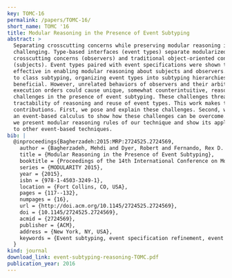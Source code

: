 ```yaml
---
key: TOMC-16
permalink: /papers/TOMC-16/
short_name: TOMC '16
title: Modular Reasoning in the Presence of Event Subtyping
abstract: >
  Separating crosscutting concerns while preserving modular reasoning is
  challenging. Type-based interfaces (event types) separate modularized
  crosscutting concerns (observers) and traditional object-oriented concerns
  (subjects). Event types paired with event specifications were shown to be
  effective in enabling modular reasoning about subjects and observers. Similar
  to class subtyping, organizing event types into subtyping hierarchies is
  beneficial. However, unrelated behaviors of observers and their arbitrary
  execution orders could cause unique, somewhat counterintuitive, reasoning
  challenges in the presence of event subtyping. These challenges threaten both
  tractability of reasoning and reuse of event types. This work makes three
  contributions. First, we pose and explain these challenges. Second, we propose
  an event-based calculus to show how these challenges can be overcome. Finally,
  we present modular reasoning rules of our technique and show its applicability
  to other event-based techniques.
bib: |
  @inproceedings{Bagherzadeh:2015:MRP:2724525.2724569,
    author = {Bagherzadeh, Mehdi and Dyer, Robert and Fernando, Rex D. and S\'{a}nchez, Jos{\'e} and Rajan, Hridesh},
    title = {Modular Reasoning in the Presence of Event Subtyping},
    booktitle = {Proceedings of the 14th International Conference on Modularity},
    series = {MODULARITY 2015},
    year = {2015},
    isbn = {978-1-4503-3249-1},
    location = {Fort Collins, CO, USA},
    pages = {117--132},
    numpages = {16},
    url = {http://doi.acm.org/10.1145/2724525.2724569},
    doi = {10.1145/2724525.2724569},
    acmid = {2724569},
    publisher = {ACM},
    address = {New York, NY, USA},
    keywords = {Event subtyping, event specification refinement, event type inheritance, modular rea- soning, translucid contracts},
  }
kind: journal
download_link: event-subtyping-reasoning-TOMC.pdf
publication_year: 2016
---
```


